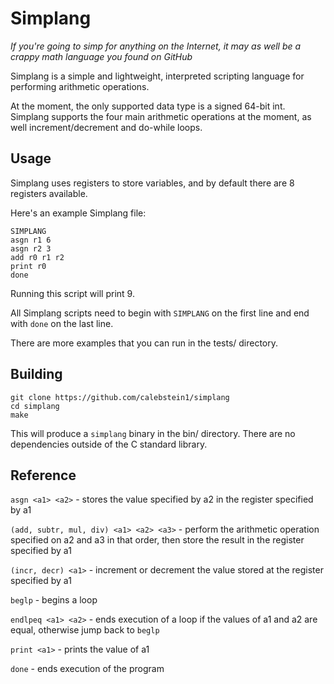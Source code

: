 # Simplang

_If you're going to simp for anything on the Internet, it may as well be a crappy math language you found on GitHub_

Simplang is a simple and lightweight, interpreted scripting language for performing arithmetic operations.

At the moment, the only supported data type is a signed 64-bit int.
Simplang supports the four main arithmetic operations at the moment, as well increment/decrement and do-while loops.

## Usage

Simplang uses registers to store variables, and by default there are 8 registers available.

Here's an example Simplang file:

```
SIMPLANG
asgn r1 6
asgn r2 3
add r0 r1 r2
print r0
done
```

Running this script will print 9.

All Simplang scripts need to begin with `SIMPLANG` on the first line and end with `done` on the last line.

There are more examples that you can run in the tests/ directory.

## Building

```
git clone https://github.com/calebstein1/simplang
cd simplang
make
```

This will produce a `simplang` binary in the bin/ directory.
There are no dependencies outside of the C standard library.

## Reference

`asgn <a1> <a2>` - stores the value specified by a2 in the register specified by a1

`(add, subtr, mul, div) <a1> <a2> <a3>` - perform the arithmetic operation specified on a2 and a3 in that order, then store the result in the register specified by a1

`(incr, decr) <a1>` - increment or decrement the value stored at the register specified by a1

`beglp` - begins a loop

`endlpeq <a1> <a2>` - ends execution of a loop if the values of a1 and a2 are equal, otherwise jump back to `beglp`

`print <a1>` - prints the value of a1

`done` - ends execution of the program
